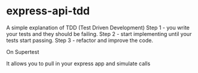 # express-api-tdd

A simple explanation of TDD (Test Driven Development)
Step 1 -  you write your tests and they should be failing.
Step 2 - start implementing until your tests start passing.
Step 3 - refactor and improve the code. 

On Supertest

It allows you to pull in your express app and simulate calls